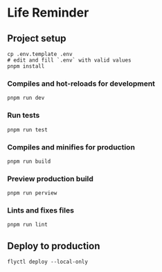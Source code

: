 # Life Reminder

## Project setup
```
cp .env.template .env
# edit and fill `.env` with valid values
pnpm install
```

### Compiles and hot-reloads for development
```
pnpm run dev
```

### Run tests
```
pnpm run test
```

### Compiles and minifies for production
```
pnpm run build
```

### Preview production build
```
pnpm run perview
```

### Lints and fixes files
```
pnpm run lint
```

## Deploy to production
```
flyctl deploy --local-only 
```
